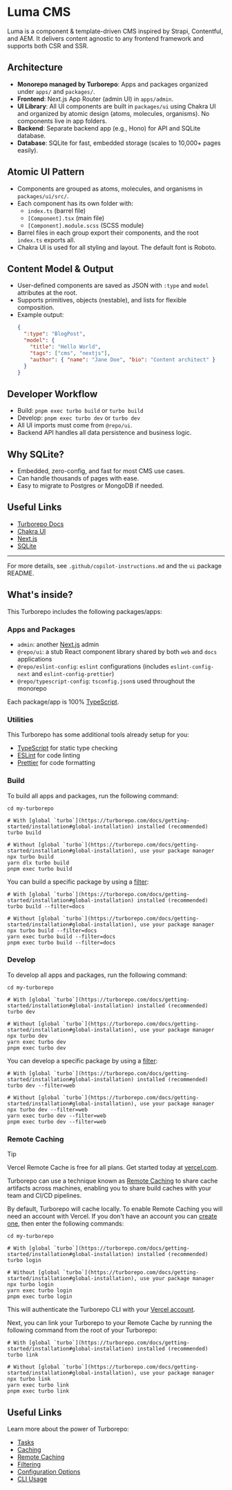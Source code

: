 # Luma CMS

Luma is a component & template-driven CMS inspired by Strapi, Contentful, and AEM. It delivers content agnostic to any frontend framework and supports both CSR and SSR.

## Architecture

- **Monorepo managed by Turborepo**: Apps and packages organized under `apps/` and `packages/`.
- **Frontend**: Next.js App Router (admin UI) in `apps/admin`.
- **UI Library**: All UI components are built in `packages/ui` using Chakra UI and organized by atomic design (atoms, molecules, organisms). No components live in app folders.
- **Backend**: Separate backend app (e.g., Hono) for API and SQLite database.
- **Database**: SQLite for fast, embedded storage (scales to 10,000+ pages easily).

## Atomic UI Pattern

- Components are grouped as atoms, molecules, and organisms in `packages/ui/src/`.
- Each component has its own folder with:
  - `index.ts` (barrel file)
  - `[Component].tsx` (main file)
  - `[Component].module.scss` (SCSS module)
- Barrel files in each group export their components, and the root `index.ts` exports all.
- Chakra UI is used for all styling and layout. The default font is Roboto.

## Content Model & Output

- User-defined components are saved as JSON with `:type` and `model` attributes at the root.
- Supports primitives, objects (nestable), and lists for flexible composition.
- Example output:
  ```json
  {
    ":type": "BlogPost",
    "model": {
      "title": "Hello World",
      "tags": ["cms", "nextjs"],
      "author": { "name": "Jane Doe", "bio": "Content architect" }
    }
  }
  ```

## Developer Workflow

- Build: `pnpm exec turbo build` or `turbo build`
- Develop: `pnpm exec turbo dev` or `turbo dev`
- All UI imports must come from `@repo/ui`.
- Backend API handles all data persistence and business logic.

## Why SQLite?

- Embedded, zero-config, and fast for most CMS use cases.
- Can handle thousands of pages with ease.
- Easy to migrate to Postgres or MongoDB if needed.

## Useful Links

- [Turborepo Docs](https://turborepo.com/docs)
- [Chakra UI](https://chakra-ui.com/)
- [Next.js](https://nextjs.org/)
- [SQLite](https://www.sqlite.org/index.html)

---

For more details, see `.github/copilot-instructions.md` and the `ui` package README.

## What's inside?

This Turborepo includes the following packages/apps:

### Apps and Packages

- `admin`: another [Next.js](https://nextjs.org/) admin
- `@repo/ui`: a stub React component library shared by both `web` and `docs` applications
- `@repo/eslint-config`: `eslint` configurations (includes `eslint-config-next` and `eslint-config-prettier`)
- `@repo/typescript-config`: `tsconfig.json`s used throughout the monorepo

Each package/app is 100% [TypeScript](https://www.typescriptlang.org/).

### Utilities

This Turborepo has some additional tools already setup for you:

- [TypeScript](https://www.typescriptlang.org/) for static type checking
- [ESLint](https://eslint.org/) for code linting
- [Prettier](https://prettier.io) for code formatting

### Build

To build all apps and packages, run the following command:

```
cd my-turborepo

# With [global `turbo`](https://turborepo.com/docs/getting-started/installation#global-installation) installed (recommended)
turbo build

# Without [global `turbo`](https://turborepo.com/docs/getting-started/installation#global-installation), use your package manager
npx turbo build
yarn dlx turbo build
pnpm exec turbo build
```

You can build a specific package by using a [filter](https://turborepo.com/docs/crafting-your-repository/running-tasks#using-filters):

```
# With [global `turbo`](https://turborepo.com/docs/getting-started/installation#global-installation) installed (recommended)
turbo build --filter=docs

# Without [global `turbo`](https://turborepo.com/docs/getting-started/installation#global-installation), use your package manager
npx turbo build --filter=docs
yarn exec turbo build --filter=docs
pnpm exec turbo build --filter=docs
```

### Develop

To develop all apps and packages, run the following command:

```
cd my-turborepo

# With [global `turbo`](https://turborepo.com/docs/getting-started/installation#global-installation) installed (recommended)
turbo dev

# Without [global `turbo`](https://turborepo.com/docs/getting-started/installation#global-installation), use your package manager
npx turbo dev
yarn exec turbo dev
pnpm exec turbo dev
```

You can develop a specific package by using a [filter](https://turborepo.com/docs/crafting-your-repository/running-tasks#using-filters):

```
# With [global `turbo`](https://turborepo.com/docs/getting-started/installation#global-installation) installed (recommended)
turbo dev --filter=web

# Without [global `turbo`](https://turborepo.com/docs/getting-started/installation#global-installation), use your package manager
npx turbo dev --filter=web
yarn exec turbo dev --filter=web
pnpm exec turbo dev --filter=web
```

### Remote Caching

> [!TIP]
> Vercel Remote Cache is free for all plans. Get started today at [vercel.com](https://vercel.com/signup?/signup?utm_source=remote-cache-sdk&utm_campaign=free_remote_cache).

Turborepo can use a technique known as [Remote Caching](https://turborepo.com/docs/core-concepts/remote-caching) to share cache artifacts across machines, enabling you to share build caches with your team and CI/CD pipelines.

By default, Turborepo will cache locally. To enable Remote Caching you will need an account with Vercel. If you don't have an account you can [create one](https://vercel.com/signup?utm_source=turborepo-examples), then enter the following commands:

```
cd my-turborepo

# With [global `turbo`](https://turborepo.com/docs/getting-started/installation#global-installation) installed (recommended)
turbo login

# Without [global `turbo`](https://turborepo.com/docs/getting-started/installation#global-installation), use your package manager
npx turbo login
yarn exec turbo login
pnpm exec turbo login
```

This will authenticate the Turborepo CLI with your [Vercel account](https://vercel.com/docs/concepts/personal-accounts/overview).

Next, you can link your Turborepo to your Remote Cache by running the following command from the root of your Turborepo:

```
# With [global `turbo`](https://turborepo.com/docs/getting-started/installation#global-installation) installed (recommended)
turbo link

# Without [global `turbo`](https://turborepo.com/docs/getting-started/installation#global-installation), use your package manager
npx turbo link
yarn exec turbo link
pnpm exec turbo link
```

## Useful Links

Learn more about the power of Turborepo:

- [Tasks](https://turborepo.com/docs/crafting-your-repository/running-tasks)
- [Caching](https://turborepo.com/docs/crafting-your-repository/caching)
- [Remote Caching](https://turborepo.com/docs/core-concepts/remote-caching)
- [Filtering](https://turborepo.com/docs/crafting-your-repository/running-tasks#using-filters)
- [Configuration Options](https://turborepo.com/docs/reference/configuration)
- [CLI Usage](https://turborepo.com/docs/reference/command-line-reference)
